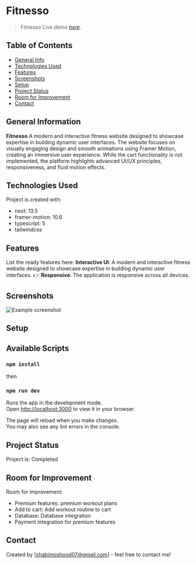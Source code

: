 # Fitnesso  
> Fitnesso
> Live demo [_here_](https://fitnesso-nextjs.netlify.app/).

## Table of Contents
* [General Info](#general-information)
* [Technologies Used](#technologies-used)
* [Features](#features)
* [Screenshots](#screenshots)
* [Setup](#setup)
* [Project Status](#project-status)
* [Room for Improvement](#room-for-improvement)
* [Contact](#contact)


## General Information
**Fitnesso** A modern and interactive fitness website designed to showcase expertise in building dynamic user interfaces. The website focuses on visually engaging design and smooth animations using Framer Motion, creating an immersive user experience. While the cart functionality is not implemented, the platform highlights advanced UI/UX principles, responsiveness, and fluid motion effects.



## Technologies Used
Project is created with:
* next: 13.5
* framer-motion: 10.6
* typescript: 5
* tailwindcss


## Features
List the ready features here:
 **Interactive UI**: A modern and interactive fitness website designed to showcase expertise in building dynamic user interfaces. 
👉 **Responsive**: The application is responsive across all devices.
  


## Screenshots
![Example screenshot](./img/screenshot.png)
<!-- If you have screenshots you'd like to share, include them here. -->


## Setup


## Available Scripts

### `npm install`
then
### `npm run dev`

Runs the app in the development mode.\
Open [http://localhost:3000](http://localhost:3000) to view it in your browser.

The page will reload when you make changes.\
You may also see any lint errors in the console.

## Project Status
Project is: Completed

## Room for Improvement
Room for improvement:
- Premium features: premium workout plans
- Add to cart: Add workout routine to cart
- Database: Database integration
- Payment integration for premium features



## Contact
Created by [shabimoshood07@gmail.com] - feel free to contact me!





